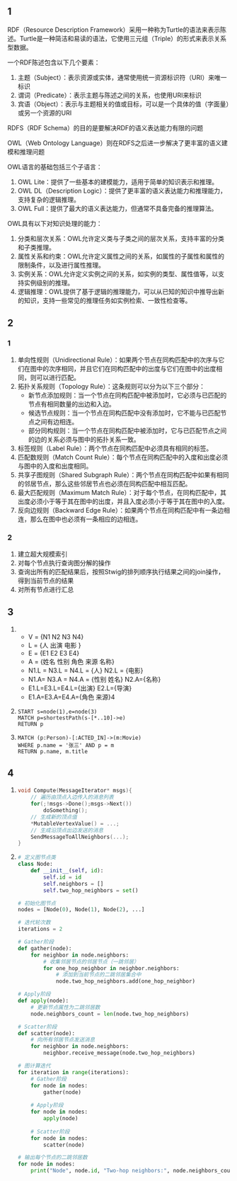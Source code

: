 ## 1

RDF（Resource Description Framework）采用一种称为Turtle的语法来表示陈述。Turtle是一种简洁和易读的语法，它使用三元组（Triple）的形式来表示关系型数据。

一个RDF陈述包含以下几个要素：

1. 主题（Subject）：表示资源或实体，通常使用统一资源标识符（URI）来唯一标识
2. 谓词（Predicate）：表示主题与陈述之间的关系，也使用URI来标识
3. 宾语（Object）：表示与主题相关的值或目标，可以是一个具体的值（字面量）或另一个资源的URI



RDFS（RDF Schema）的目的是要解决RDF的语义表达能力有限的问题

OWL（Web Ontology Language）则在RDFS之后进一步解决了更丰富的语义建模和推理问题

OWL语言的基础包括三个子语言：

1. OWL Lite：提供了一些基本的建模能力，适用于简单的知识表示和推理。
2. OWL DL（Description Logic）：提供了更丰富的语义表达能力和推理能力，支持复杂的逻辑推理。
3. OWL Full：提供了最大的语义表达能力，但通常不具备完备的推理算法。

OWL具有以下对知识处理的能力：

1. 分类和层次关系：OWL允许定义类与子类之间的层次关系，支持丰富的分类和子类推理。
2. 属性关系和约束：OWL允许定义属性之间的关系，如属性的子属性和属性的限制条件，以及进行属性推理。
3. 实例关系：OWL允许定义实例之间的关系，如实例的类型、属性值等，以支持实例级别的推理。
4. 逻辑推理：OWL提供了基于逻辑的推理能力，可以从已知的知识中推导出新的知识，支持一些常见的推理任务如实例检索、一致性检查等。



## 2

### 1

1. 单向性规则（Unidirectional Rule）：如果两个节点在同构匹配中的次序与它们在图中的次序相同，并且它们在同构匹配中的出度与它们在图中的出度相同，则可以进行匹配。
2. 拓扑关系规则（Topology Rule）：这条规则可以分为以下三个部分：
   - 新节点添加规则：当一个节点在同构匹配中被添加时，它必须与已匹配的节点有相同数量的出边和入边。
   - 候选节点规则：当一个节点在同构匹配中没有添加时，它不能与已匹配节点之间有边相连。
   - 部分同构规则：当一个节点在同构匹配中被添加时，它与已匹配节点之间的边的关系必须与图中的拓扑关系一致。
3. 标签规则（Label Rule）：两个节点在同构匹配中必须具有相同的标签。
4. 匹配数规则（Match Count Rule）：每个节点在同构匹配中的入度和出度必须与图中的入度和出度相同。
5. 共享子图规则（Shared Subgraph Rule）：两个节点在同构匹配中如果有相同的邻居节点，那么这些邻居节点也必须在同构匹配中相互匹配。
6. 最大匹配规则（Maximum Match Rule）：对于每个节点，在同构匹配中，其出度必须小于等于其在图中的出度，并且入度必须小于等于其在图中的入度。
7. 反向边规则（Backward Edge Rule）：如果两个节点在同构匹配中有一条边相连，那么在图中也必须有一条相应的边相连。

### 2

1. 建立超大规模索引
2. 对每个节点执行查询图分解的操作
3. 查询出所有的匹配结果后，按照Stwig的排列顺序执行结果之间的join操作，得到当前节点的结果
4. 对所有节点进行汇总

## 3

1. - V = {N1 N2 N3 N4}
   - L = {人 出演 电影 }
   - E = {E1 E2 E3 E4}
   - A = {姓名 性别 角色 来源 名称}
   - N1.L = N3.L = N4.L = {人} N2.L = {电影}
   - N1.A= N3.A = N4.A =  {性别 姓名} N2.A={名称}
   - E1.L=E3.L=E4.L={出演} E2.L={导演}
   - E1.A=E3.A=E4.A={角色 来源}4

2. ```cypher
   START s=node(1),e=node(3)
   MATCH p=shortestPath(s-[*..10]->e)
   RETURN p
   ```

3. ```cypher
   MATCH (p:Person)-[:ACTED_IN]->(m:Movie)
   WHERE p.name = '张三' AND p = m
   RETURN p.name, m.title
   ```

## 4

1. ```c++
   void Compute(MessageIterator* msgs){
       // 遍历由顶点入边传入的消息列表
       for(;!msgs->Done();msgs->Next())
           doSomething();
       // 生成新的顶点值
       *MutableVertexValue() = ...;
       // 生成沿顶点出边发送的消息
       SendMessageToAllNeighbors(...);
   }
   ```

2. ```python
   # 定义图节点类
   class Node:
       def __init__(self, id):
           self.id = id
           self.neighbors = []
           self.two_hop_neighbors = set()
   
   # 初始化图节点
   nodes = [Node(0), Node(1), Node(2), ...]
   
   # 迭代轮次数
   iterations = 2
   
   # Gather阶段
   def gather(node):
       for neighbor in node.neighbors:
           # 收集邻居节点的邻居节点（一跳邻居）
           for one_hop_neighbor in neighbor.neighbors:
               # 添加到当前节点的二跳邻居集合中
               node.two_hop_neighbors.add(one_hop_neighbor)
   
   # Apply阶段
   def apply(node):
       # 更新节点属性为二跳邻居数
       node.neighbors_count = len(node.two_hop_neighbors)
   
   # Scatter阶段
   def scatter(node):
       # 向所有邻居节点发送消息
       for neighbor in node.neighbors:
           neighbor.receive_message(node.two_hop_neighbors)
   
   # 图计算迭代
   for iteration in range(iterations):
       # Gather阶段
       for node in nodes:
           gather(node)
       
       # Apply阶段
       for node in nodes:
           apply(node)
       
       # Scatter阶段
       for node in nodes:
           scatter(node)
   
   # 输出每个节点的二跳邻居数
   for node in nodes:
       print("Node", node.id, "Two-hop neighbors:", node.neighbors_count)
   ```
